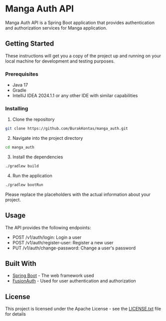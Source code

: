 # Manga Auth API

Manga Auth API is a Spring Boot application that provides authentication and authorization services for Manga application.

## Getting Started

These instructions will get you a copy of the project up and running on your local machine for development and testing purposes.

### Prerequisites

- Java 17
- Gradle
- IntelliJ IDEA 2024.1.1 or any other IDE with similar capabilities

### Installing

1. Clone the repository
```bash
git clone https://github.com/BurakKontas/manga_auth.git
```
2. Navigate into the project directory
```bash
cd manga_auth
```
3. Install the dependencies
```bash
./gradlew build
```
4. Run the application
```bash
./gradlew bootRun
```

Please replace the placeholders with the actual information about your project.
## Usage

The API provides the following endpoints:

- POST /v1/auth/login: Login a user
- POST /v1/auth/register-user: Register a new user
- PUT /v1/auth/change-password: Change a user's password

## Built With

- [Spring Boot](https://spring.io/projects/spring-boot) - The web framework used
- [FusionAuth](https://fusionauth.io/) - Used for user authentication and authorization
  
## License

This project is licensed under the Apache License - see the [LICENSE.txt](https://github.com/BurakKontas/manga-auth/blob/main/LICENSE.txt) file for details
